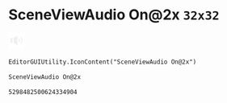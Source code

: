 # SceneViewAudio On@2x `32x32`
<img src="/img/SceneViewAudio%20On@2x.png" width=32 height=32>

``` CSharp
EditorGUIUtility.IconContent("SceneViewAudio On@2x")
```
```
SceneViewAudio On@2x
```
```
5298482500624334904
```
